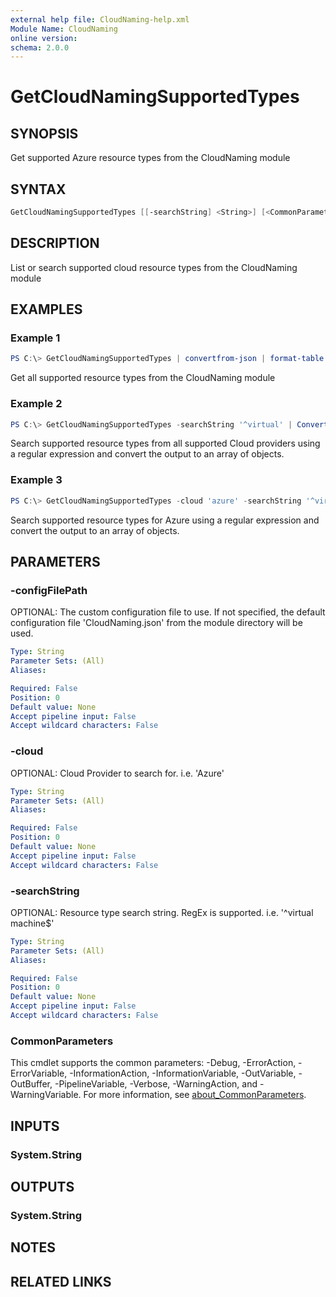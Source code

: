 ```yaml
---
external help file: CloudNaming-help.xml
Module Name: CloudNaming
online version:
schema: 2.0.0
---
```


# GetCloudNamingSupportedTypes

## SYNOPSIS

Get supported Azure resource types from the CloudNaming module

## SYNTAX

```PowerShell
GetCloudNamingSupportedTypes [[-searchString] <String>] [<CommonParameters>]
```

## DESCRIPTION

List or search supported cloud resource types from the CloudNaming module

## EXAMPLES

### Example 1

```powershell
PS C:\> GetCloudNamingSupportedTypes | convertfrom-json | format-table
```

Get all supported resource types from the CloudNaming module

### Example 2

```powershell
PS C:\> GetCloudNamingSupportedTypes -searchString '^virtual' | ConvertFrom-Json
```

Search supported resource types from all supported Cloud providers using a regular expression and convert the output to an array of objects.

### Example 3

```powershell
PS C:\> GetCloudNamingSupportedTypes -cloud 'azure' -searchString '^virtual machine' | ConvertFrom-Json
```

Search supported resource types for Azure using a regular expression and convert the output to an array of objects.

## PARAMETERS

### -configFilePath

OPTIONAL: The custom configuration file to use.
If not specified, the default configuration file 'CloudNaming.json' from the module directory will be used.

```yaml
Type: String
Parameter Sets: (All)
Aliases:

Required: False
Position: 0
Default value: None
Accept pipeline input: False
Accept wildcard characters: False
```

### -cloud

OPTIONAL: Cloud Provider to search for.
i.e. 'Azure'

```yaml
Type: String
Parameter Sets: (All)
Aliases:

Required: False
Position: 0
Default value: None
Accept pipeline input: False
Accept wildcard characters: False
```

### -searchString

OPTIONAL: Resource type search string.
RegEx is supported.
i.e.
'^virtual machine$'

```yaml
Type: String
Parameter Sets: (All)
Aliases:

Required: False
Position: 0
Default value: None
Accept pipeline input: False
Accept wildcard characters: False
```

### CommonParameters

This cmdlet supports the common parameters: -Debug, -ErrorAction, -ErrorVariable, -InformationAction, -InformationVariable, -OutVariable, -OutBuffer, -PipelineVariable, -Verbose, -WarningAction, and -WarningVariable. For more information, see [about_CommonParameters](http://go.microsoft.com/fwlink/?LinkID=113216).

## INPUTS

### System.String

## OUTPUTS

### System.String

## NOTES

## RELATED LINKS
